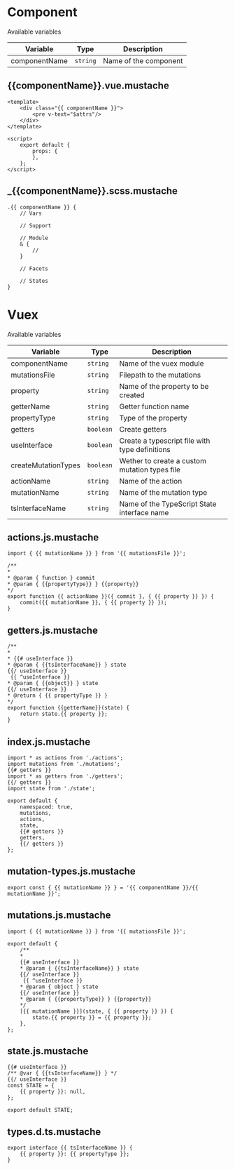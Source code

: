 # Component

Available variables

Variable | Type | Description
---|---|---
componentName | `string` | Name of the component

##  {{componentName}}.vue.mustache
    <template>
        <div class="{{ componentName }}">
            <pre v-text="$attrs"/>
        </div>
    </template>
    
    <script>
        export default {
            props: {
            },
        };
    </script>



##  _{{componentName}}.scss.mustache
    .{{ componentName }} {
        // Vars
    
        // Support
    
        // Module
        & {
            //
        }
    
        // Facets
    
        // States
    }

# Vuex
Available variables

Variable | Type | Description
---|---|---
componentName | `string` |Name of the vuex module
mutationsFile | `string` | Filepath to the mutations
property | `string` | Name of the property to be created
getterName | `string` | Getter function name
propertyType | `string` | Type of the property
getters | `boolean` | Create getters
useInterface | `boolean` | Create a typescript file with type definitions
createMutationTypes | `boolean` | Wether to create a custom mutation types file
actionName | `string` | Name of the action
mutationName | `string` | Name of the mutation type
tsInterfaceName | `string` | Name of the TypeScript State interface name


## actions.js.mustache

    import { {{ mutationName }} } from '{{ mutationsFile }}';
    
    /**
    *
    * @param { function } commit
    * @param { {{propertyType}} } {{property}}
    */
    export function {{ actionName }}({ commit }, { {{ property }} }) {
        commit({{ mutationName }}, { {{ property }} });
    }

## getters.js.mustache

    /**
    *
    * {{# useInterface }}
    * @param { {{tsInterfaceName}} } state
    {{/ useInterface }}
     {{ ^useInterface }}
    * @param { {{object}} } state
    {{/ useInterface }}
    * @return { {{ propertyType }} }
    */
    export function {{getterName}}(state) {
        return state.{{ property }};
    }

## index.js.mustache

    import * as actions from './actions';
    import mutations from './mutations';
    {{# getters }}
    import * as getters from './getters';
    {{/ getters }}
    import state from './state';
    
    export default {
        namespaced: true,
        mutations,
        actions,
        state,
        {{# getters }}
        getters,
        {{/ getters }}
    };

## mutation-types.js.mustache

    export const { {{ mutationName }} } = '{{ componentName }}/{{ mutationName }}';

## mutations.js.mustache

    import { {{ mutationName }} } from '{{ mutationsFile }}';
    
    export default {
        /**
        *
        {{# useInterface }}
        * @param { {{tsInterfaceName}} } state
        {{/ useInterface }}
         {{ ^useInterface }}
        * @param { object } state
        {{/ useInterface }}
        * @param { {{propertyType}} } {{property}}
        */
        [{{ mutationName }}](state, { {{ property }} }) {
            state.{{ property }} = {{ property }};
        },
    };

## state.js.mustache

    {{# useInterface }}
    /** @var { {{tsInterfaceName}} } */
    {{/ useInterface }}
    const STATE = {
        {{ property }}: null,
    };
    
    export default STATE;

## types.d.ts.mustache

    export interface {{ tsInterfaceName }} {
        {{ property }}: {{ propertyType }};
    }


